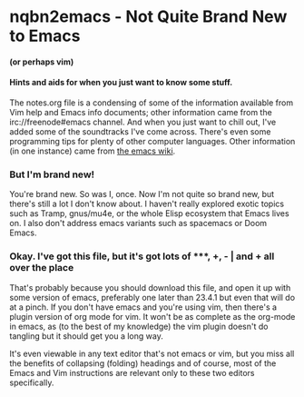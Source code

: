 # nqbn2emacs - Not Quite Brand New to Emacs
#### (or perhaps vim)

#### Hints and aids for when you just want to know some stuff.

The notes.org file is a condensing of some of the information available from Vim help and Emacs info documents;
other information came from the irc://freenode#emacs channel. And when you just want to chill out,
I've added some of the soundtracks I've come across. There's even some programming tips for
plenty of other computer languages. Other information (in one instance) came from [the emacs wiki](https://emacswiki.org/).

### But I'm brand new!

You're brand new. So was I, once. Now I'm not quite so brand new, but there's still a lot I don't
know about. I haven't really explored exotic topics such as Tramp, gnus/mu4e, or the whole Elisp
ecosystem that Emacs lives on. I also don't address emacs variants such as spacemacs or Doom Emacs.

### Okay. I've got this file, but it's got lots of ***, +, - | and + all over the place

That's probably because you should download this file, and open it up with some version of emacs, preferably one later
than 23.4.1 but even that will do at a pinch. If you don't have emacs and you're using vim, then there's a plugin version
of org mode for vim. It won't be as complete as the org-mode in emacs, as (to the best of my knowledge) the vim plugin
doesn't do tangling but it should get you a long way.

It's even viewable in any text editor that's not emacs or vim, but you miss all the benefits of collapsing (folding) headings
and of course, most of the Emacs and Vim instructions are relevant only to these two editors specifically.

